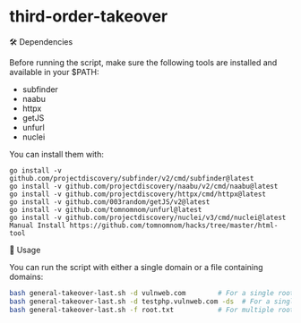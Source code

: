 # third-order-takeover
🛠 Dependencies

Before running the script, make sure the following tools are installed and available in your $PATH:
- subfinder
- naabu
- httpx
- getJS
- unfurl
- nuclei

You can install them with:
```
go install -v github.com/projectdiscovery/subfinder/v2/cmd/subfinder@latest
go install -v github.com/projectdiscovery/naabu/v2/cmd/naabu@latest
go install -v github.com/projectdiscovery/httpx/cmd/httpx@latest
go install -v github.com/003random/getJS/v2@latest
go install -v github.com/tomnomnom/unfurl@latest
go install -v github.com/projectdiscovery/nuclei/v3/cmd/nuclei@latest
Manual Install https://github.com/tomnomnom/hacks/tree/master/html-tool
```
🚀 Usage

You can run the script with either a single domain or a file containing domains:
```bash
bash general-takeover-last.sh -d vulnweb.com        # For a single root domain
bash general-takeover-last.sh -d testphp.vulnweb.com -ds  # For a single subdomain
bash general-takeover-last.sh -f root.txt           # For multiple root domains
```
